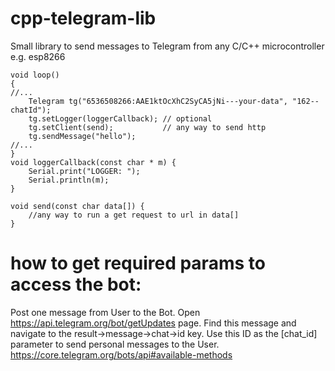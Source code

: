 # cpp-telegram-lib
Small library to send messages to Telegram from any C/C++ microcontroller e.g. esp8266

```
void loop()
{
//...
    Telegram tg("6536508266:AAE1ktOcXhC2SyCA5jNi---your-data", "162--chatId");
    tg.setLogger(loggerCallback); // optional
    tg.setClient(send);           // any way to send http
    tg.sendMessage("hello");
//...
}
void loggerCallback(const char * m) {
    Serial.print("LOGGER: ");
    Serial.println(m);
}

void send(const char data[]) {
    //any way to run a get request to url in data[]
}
```

# how to get required params to access the bot: 
Post one message from User to the Bot.
Open https://api.telegram.org/bot/getUpdates page.
Find this message and navigate to the result->message->chat->id key.
Use this ID as the [chat_id] parameter to send personal messages to the User.
https://core.telegram.org/bots/api#available-methods
